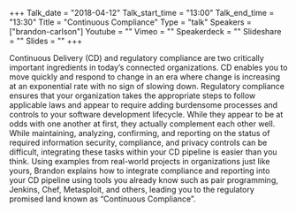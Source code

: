 +++
Talk_date = "2018-04-12"
Talk_start_time = "13:00"
Talk_end_time = "13:30"
Title = "Continuous Compliance"
Type = "talk"
Speakers = ["brandon-carlson"]
Youtube = ""
Vimeo = ""
Speakerdeck = ""
Slideshare = ""
Slides = ""
+++

Continuous Delivery (CD) and regulatory compliance are two critically important ingredients in today’s connected organizations. CD enables you to move quickly and respond to change in an era where change is increasing at an exponential rate with no sign of slowing down. Regulatory compliance ensures that your organization takes the appropriate steps to follow applicable laws and appear to require adding burdensome processes and controls to your software development lifecycle. While they appear to be at odds with one another at first, they actually complement each other well. While maintaining, analyzing, confirming, and reporting on the status of required information security, compliance, and privacy controls can be difficult, integrating these tasks within your CD pipeline is easier than you think. Using examples from real-world projects in organizations just like yours, Brandon explains how to integrate compliance and reporting into your CD pipeline using tools you already know such as pair programming, Jenkins, Chef, Metasploit, and others, leading you to the regulatory promised land known as “Continuous Compliance”.

